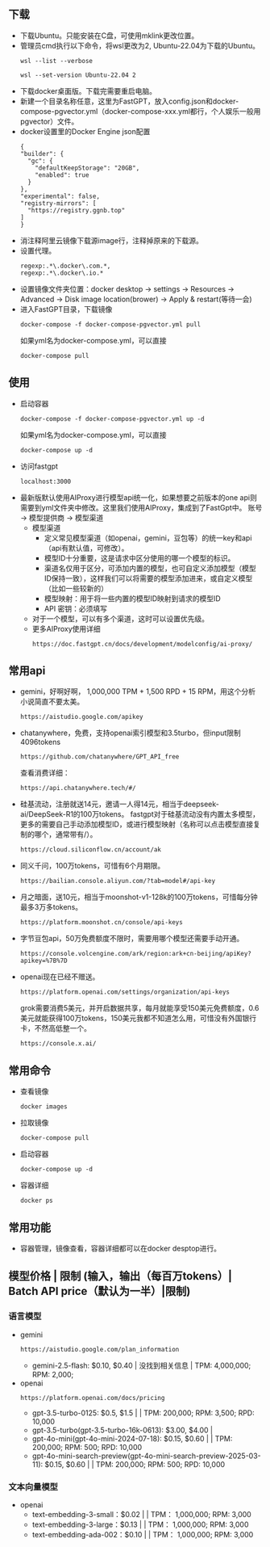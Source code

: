 ## 下载
- 下载Ubuntu。只能安装在C盘，可使用mklink更改位置。
- 管理员cmd执行以下命令，将wsl更改为2, Ubuntu-22.04为下载的Ubuntu。
  ```
  wsl --list --verbose
  ```
  ```
  wsl --set-version Ubuntu-22.04 2
  ```
- 下载docker桌面版。下载完需要重启电脑。
- 新建一个目录名称任意，这里为FastGPT，放入config.json和docker-compose-pgvector.yml（docker-compose-xxx.yml都行，个人娱乐一般用pgvector）文件。
- docker设置里的Docker Engine json配置
  ```
  {
  "builder": {
    "gc": {
      "defaultKeepStorage": "20GB",
      "enabled": true
    }
  },
  "experimental": false,
  "registry-mirrors": [
    "https://registry.ggnb.top"
  ]
  }
  ```
- 消注释阿里云镜像下载源image行，注释掉原来的下载源。
- 设置代理。
  ```
  regexp:.*\.docker\.com.*,
  regexp:.*\.docker\.io.*
  ```
- 设置镜像文件夹位置：docker desktop -> settings -> Resources -> Advanced -> Disk image location(brower) -> Apply & restart(等待一会)
- 进入FastGPT目录，下载镜像
  ```
  docker-compose -f docker-compose-pgvector.yml pull
  ```
  如果yml名为docker-compose.yml，可以直接
  ```
  docker-compose pull
  ```
## 使用
- 启动容器
  ```
  docker-compose -f docker-compose-pgvector.yml up -d
  ```
  如果yml名为docker-compose.yml，可以直接
  ```
  docker-compose up -d
  ```
- 访问fastgpt
  ```
  localhost:3000
  ```
- 最新版默认使用AIProxy进行模型api统一化，如果想要之前版本的one api则需要到yml文件夹中修改。这里我们使用AIProxy，集成到了FastGpt中。
  账号 -> 模型提供商 -> 模型渠道
  - 模型渠道
    - 定义常见模型渠道（如openai，gemini，豆包等）的统一key和api（api有默认值，可修改）。
    - 模型ID十分重要，这是请求中区分使用的哪一个模型的标识。
    - 渠道名仅用于区分，可添加内置的模型，也可自定义添加模型（模型ID保持一致），这样我们可以将需要的模型添加进来，或自定义模型（比如一些较新的）
    - 模型映射：用于将一些内置的模型ID映射到请求的模型ID
    - API 密钥：必须填写
  - 对于一个模型，可以有多个渠道，这时可以设置优先级。
  - 更多AIProxy使用详细
    ```
    https://doc.fastgpt.cn/docs/development/modelconfig/ai-proxy/
    ```
## 常用api
- gemini，好啊好啊， 1,000,000 TPM + 1,500 RPD + 15 RPM，用这个分析小说简直不要太美。
  ```
  https://aistudio.google.com/apikey
  ```
- chatanywhere，免费，支持openai索引模型和3.5turbo，但input限制4096tokens
  ```
  https://github.com/chatanywhere/GPT_API_free
  ```
  查看消费详细：
  ```
  https://api.chatanywhere.tech/#/
  ```
- 硅基流动，注册就送14元，邀请一人得14元，相当于deepseek-ai/DeepSeek-R1的100万tokens。
  fastgpt对于硅基流动没有内置太多模型，更多的需要自己手动添加模型ID，或进行模型映射（名称可以点击模型直接复制的哪个，通常带有/）。
  ```
  https://cloud.siliconflow.cn/account/ak
  ```
- 同义千问，100万tokens，可惜有6个月期限。
  ```
  https://bailian.console.aliyun.com/?tab=model#/api-key
  ```
- 月之暗面，送10元，相当于moonshot-v1-128k的100万tokens，可惜每分钟最多3万多tokens。
  ```
  https://platform.moonshot.cn/console/api-keys
  ```
- 字节豆包api，50万免费额度不限时，需要用哪个模型还需要手动开通。
  ```
  https://console.volcengine.com/ark/region:ark+cn-beijing/apiKey?apikey=%7B%7D
  ```
- openai现在已经不赠送。
  ```
  https://platform.openai.com/settings/organization/api-keys
  ```
  grok需要消费5美元，并开启数据共享，每月就能享受150美元免费额度，0.6美元就能获得100万tokens，150美元我都不知道怎么用，可惜没有外国银行卡，不然高低整一个。
  ```
  https://console.x.ai/
  ```
## 常用命令
- 查看镜像
  ```
  docker images
  ```
- 拉取镜像
  ```
  docker-compose pull
  ```
- 启动容器
  ```
  docker-compose up -d
  ```
- 容器详细
  ```
  docker ps
  ```
## 常用功能
- 容器管理，镜像查看，容器详细都可以在docker desptop进行。
## 模型价格 | 限制 (输入，输出（每百万tokens）| Batch API price（默认为一半）|限制)
### 语言模型
- gemini
  ```
  https://aistudio.google.com/plan_information
  ```
  - gemini-2.5-flash: $0.10, $0.40 | 没找到相关信息 | TPM: 4,000,000; RPM: 2,000;
- openai
  ```
  https://platform.openai.com/docs/pricing
  ```
  - gpt-3.5-turbo-0125: $0.5, $1.5 | | TPM: 200,000; RPM: 3,500; RPD: 10,000
  - gpt-3.5-turbo(gpt-3.5-turbo-16k-0613): $3.00, $4.00 |
  - gpt-4o-mini(gpt-4o-mini-2024-07-18): $0.15, $0.60 | | TPM: 200,000; RPM: 500; RPD: 10,000
  - gpt-4o-mini-search-preview(gpt-4o-mini-search-preview-2025-03-11): $0.15, $0.60 | | TPM: 200,000; RPM: 500; RPD: 10,000
### 文本向量模型
- openai
  - text-embedding-3-small：$0.02 | | TPM： 1,000,000; RPM: 3,000
  - text-embedding-3-large：$0.13 | | TPM： 1,000,000; RPM: 3,000
  - text-embedding-ada-002：$0.10 | | TPM： 1,000,000; RPM: 3,000
